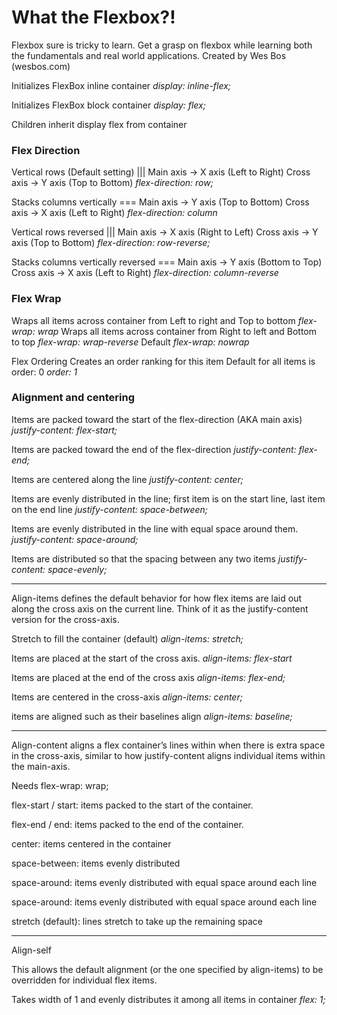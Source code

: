 # What the Flexbox?!

Flexbox sure is tricky to learn. Get a grasp on flexbox while learning both the fundamentals and real world applications. Created by Wes Bos (wesbos.com)

Initializes FlexBox inline container
  *display: inline-flex;*

Initializes FlexBox block container
  *display: flex;*

Children inherit display flex from container

### Flex Direction
Vertical rows (Default setting)         |||
Main axis   ->  X axis (Left to Right)
Cross axis  ->  Y axis (Top to Bottom)
  *flex-direction: row;*

Stacks columns vertically               ===
Main axis   ->  Y axis (Top to Bottom)
Cross axis   ->  X axis (Left to Right)
  *flex-direction: column* 

Vertical rows reversed                  |||
Main axis   ->  X axis (Right to Left)
Cross axis  ->  Y axis (Top to Bottom)
  *flex-direction: row-reverse;*

Stacks columns vertically reversed      ===
Main axis   ->  Y axis (Bottom to Top)
Cross axis   ->  X axis (Left to Right)
  *flex-direction: column-reverse* 

### Flex Wrap
Wraps all items across container from Left to right and Top to bottom
  *flex-wrap: wrap*
Wraps all items across container from Right to left and Bottom to top
  *flex-wrap: wrap-reverse*
Default
  *flex-wrap: nowrap*

Flex Ordering
Creates an order ranking for this item
Default for all items is order: 0
  *order: 1*

### Alignment and centering
Items are packed toward the start of the flex-direction (AKA main axis)
  *justify-content: flex-start;*

Items are packed toward the end of the flex-direction
  *justify-content: flex-end;*

Items are centered along the line
  *justify-content: center;*

Items are evenly distributed in the line; first item is on the start line, last item on the end line
  *justify-content: space-between;*

Items are evenly distributed in the line with equal space around them.
  *justify-content: space-around;*

Items are distributed so that the spacing between any two items
  *justify-content: space-evenly;*

---
Align-items defines the default behavior for how flex items are laid out along the cross axis on the current line. Think of it as the justify-content version for the cross-axis.

Stretch to fill the container (default)
  *align-items: stretch;*

Items are placed at the start of the cross axis.
  *align-items: flex-start*

Items are placed at the end of the cross axis
  *align-items: flex-end;*

Items are centered in the cross-axis
  *align-items: center;*

items are aligned such as their baselines align
  *align-items: baseline;*

---
Align-content aligns a flex container’s lines within when there is extra space in the cross-axis, similar to how justify-content aligns individual items within the main-axis.

Needs flex-wrap: wrap;

flex-start / start: items packed to the start of the container. 

flex-end / end: items packed to the end of the container. 

center: items centered in the container

space-between: items evenly distributed

space-around: items evenly distributed with equal space around each line

space-around: items evenly distributed with equal space around each line

stretch (default): lines stretch to take up the remaining space

---
Align-self

This allows the default alignment (or the one specified by align-items) to be overridden for individual flex items.




Takes width of 1 and evenly distributes it among all items in container
  *flex: 1;*